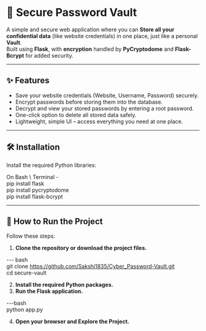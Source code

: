 

# 🔐 Secure Password Vault

A simple and secure web application where you can **Store all your confidential data** (like website credentials) in one place, just like a personal **Vault**.  
Built using **Flask**, with **encryption** handled by **PyCryptodome** and **Flask-Bcrypt** for added security.

---

## ✨ Features
- Save your website credentials (Website, Username, Password) securely.
- Encrypt passwords before storing them into the database.
- Decrypt and view your stored passwords by entering a root password.
- One-click option to delete all stored data safely.
- Lightweight, simple UI – access everything you need at one place.

---

## 🛠 Installation

Install the required Python libraries:

On Bash \ Terminal -   
pip install flask  
pip install pycryptodome  
pip install flask-bcrypt

---

## 🚀 How to Run the Project

Follow these steps:

1. **Clone the repository or download the project files.**

--- bash  
git clone https://github.com/Sakshi1835/Cyber_Password-Vault.git  
cd secure-vault

2. **Install the required Python packages.**
3. **Run the Flask application.**

---bash  
python app.py

4. **Open your browser and Explore the Project.**


